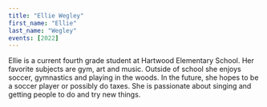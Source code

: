 ```yaml
---
title: "Ellie Wegley"
first_name: "Ellie"
last_name: "Wegley"
events: [2022]
---
```


Ellie is a current fourth grade student at Hartwood Elementary School. Her favorite subjects are gym, art and music. Outside of school she enjoys soccer, gymnastics and playing in the woods. In the future, she hopes to be a soccer player or possibly do taxes. She is passionate about singing and getting people to do and try new things.
